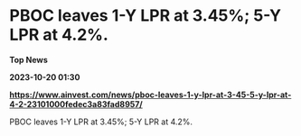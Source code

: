 # PBOC leaves 1-Y LPR at 3.45%; 5-Y LPR at 4.2%.
**Top News**

**2023-10-20 01:30**

**https://www.ainvest.com/news/pboc-leaves-1-y-lpr-at-3-45-5-y-lpr-at-4-2-23101000fedec3a83fad8957/**

PBOC leaves 1-Y LPR at 3.45%; 5-Y LPR at 4.2%.